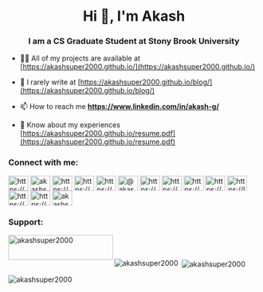 <h1 align="center">Hi 👋, I'm Akash</h1>
<h3 align="center">I am a CS Graduate Student at Stony Brook University</h3>

- 👨‍💻 All of my projects are available at [https://akashsuper2000.github.io/](https://akashsuper2000.github.io/)

- 📝 I rarely write at [https://akashsuper2000.github.io/blog/](https://akashsuper2000.github.io/blog/)

- 📫 How to reach me **https://www.linkedin.com/in/akash-g/**

- 📄 Know about my experiences [https://akashsuper2000.github.io/resume.pdf](https://akashsuper2000.github.io/resume.pdf)

<h3 align="left">Connect with me:</h3>
<p align="left">
<a href="https://dev.to/https://dev.to/akashsuper2000" target="blank"><img align="center" src="https://raw.githubusercontent.com/rahuldkjain/github-profile-readme-generator/master/src/images/icons/Social/devto.svg" alt="https://dev.to/akashsuper2000" height="30" width="40" /></a>
<a href="https://twitter.com/akashsuper2000" target="blank"><img align="center" src="https://raw.githubusercontent.com/rahuldkjain/github-profile-readme-generator/master/src/images/icons/Social/twitter.svg" alt="akashsuper2000" height="30" width="40" /></a>
<a href="https://linkedin.com/in/https://www.linkedin.com/in/akash-g/" target="blank"><img align="center" src="https://raw.githubusercontent.com/rahuldkjain/github-profile-readme-generator/master/src/images/icons/Social/linked-in-alt.svg" alt="https://www.linkedin.com/in/akash-g/" height="30" width="40" /></a>
<a href="https://stackoverflow.com/users/https://stackoverflow.com/users/9243684/akash-g" target="blank"><img align="center" src="https://raw.githubusercontent.com/rahuldkjain/github-profile-readme-generator/master/src/images/icons/Social/stack-overflow.svg" alt="https://stackoverflow.com/users/9243684/akash-g" height="30" width="40" /></a>
<a href="https://kaggle.com/https://www.kaggle.com/akashsuper2000" target="blank"><img align="center" src="https://raw.githubusercontent.com/rahuldkjain/github-profile-readme-generator/master/src/images/icons/Social/kaggle.svg" alt="https://www.kaggle.com/akashsuper2000" height="30" width="40" /></a>
<a href="https://medium.com/@akashsuper2000" target="blank"><img align="center" src="https://raw.githubusercontent.com/rahuldkjain/github-profile-readme-generator/master/src/images/icons/Social/medium.svg" alt="@akashsuper2000" height="30" width="40" /></a>
<a href="https://www.youtube.com/c/https://www.youtube.com/@akashsuper2000" target="blank"><img align="center" src="https://raw.githubusercontent.com/rahuldkjain/github-profile-readme-generator/master/src/images/icons/Social/youtube.svg" alt="https://www.youtube.com/@akashsuper2000" height="30" width="40" /></a>
<a href="https://www.codechef.com/users/https://codechef.com/users/akash2000coder" target="blank"><img align="center" src="https://cdn.jsdelivr.net/npm/simple-icons@3.1.0/icons/codechef.svg" alt="https://codechef.com/users/akash2000coder" height="30" width="40" /></a>
<a href="https://www.hackerrank.com/https://www.hackerrank.com/akashsuper2000" target="blank"><img align="center" src="https://raw.githubusercontent.com/rahuldkjain/github-profile-readme-generator/master/src/images/icons/Social/hackerrank.svg" alt="https://www.hackerrank.com/akashsuper2000" height="30" width="40" /></a>
<a href="https://codeforces.com/profile/https://codeforces.com/profile/akashsuper2000" target="blank"><img align="center" src="https://raw.githubusercontent.com/rahuldkjain/github-profile-readme-generator/master/src/images/icons/Social/codeforces.svg" alt="https://codeforces.com/profile/akashsuper2000" height="30" width="40" /></a>
<a href="https://www.leetcode.com/https://leetcode.com/akashsuper2000/" target="blank"><img align="center" src="https://raw.githubusercontent.com/rahuldkjain/github-profile-readme-generator/master/src/images/icons/Social/leet-code.svg" alt="https://leetcode.com/akashsuper2000/" height="30" width="40" /></a>
<a href="https://www.hackerearth.com/https://www.hackerearth.com/@akashsuper2000/" target="blank"><img align="center" src="https://raw.githubusercontent.com/rahuldkjain/github-profile-readme-generator/master/src/images/icons/Social/hackerearth.svg" alt="https://www.hackerearth.com/@akashsuper2000/" height="30" width="40" /></a>
<a href="https://www.topcoder.com/members/https://platform.topcoder.com/profile/akash2000" target="blank"><img align="center" src="https://raw.githubusercontent.com/rahuldkjain/github-profile-readme-generator/master/src/images/icons/Social/topcoder.svg" alt="https://platform.topcoder.com/profile/akash2000" height="30" width="40" /></a>
<a href="https://discord.gg/akashsuper2000#5304" target="blank"><img align="center" src="https://raw.githubusercontent.com/rahuldkjain/github-profile-readme-generator/master/src/images/icons/Social/discord.svg" alt="akashsuper2000#5304" height="30" width="40" /></a>
</p>

<h3 align="left">Support:</h3>
<p><a href="https://www.buymeacoffee.com/akashsuper2000"> <img align="left" src="https://cdn.buymeacoffee.com/buttons/v2/default-yellow.png" height="50" width="210" alt="akashsuper2000" /></a></p><br><br>

<p><img align="left" src="https://github-readme-stats.vercel.app/api/top-langs?username=akashsuper2000&show_icons=true&locale=en&layout=compact" alt="akashsuper2000" /></p>

<p>&nbsp;<img align="center" src="https://github-readme-stats.vercel.app/api?username=akashsuper2000&show_icons=true&locale=en" alt="akashsuper2000" /></p>

<p><img align="center" src="https://github-readme-streak-stats.herokuapp.com/?user=akashsuper2000&" alt="akashsuper2000" /></p>
